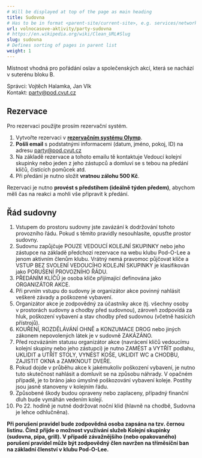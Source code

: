 ```yaml
---
# Will be displayed at top of the page as main heading
title: Sudovna
# Has to be in format <parent-site/current-site>, e.g. services/network (notice missing slash at the beginning)
url: volnocasove-aktivity/party-sudovna
# https://en.wikipedia.org/wiki/Clean_URL#Slug
slug: sudovna
# Defines sorting of pages in parent list
weight: 1
---
```


Místnost vhodná pro pořádání oslav a společenských akcí, která se nachází v suterénu bloku B.

Správci: Vojtěch Halamka, Jan Vlk  
Kontakt: <party@pod.cvut.cz>

<!-- TODO Foto bude, až bude sudovna komplet po rekonstrukci -->

## Rezervace

Pro rezervaci použijte prosím rezervační systém.

1. Vytvořte rezervaci v [**rezervačním systému Olymp**](https://olymp.pod.cvut.cz/reservations).
2. **Pošli email** s podstatnými informacemi (datum, jméno, pokoj, ID) na adresu <party@pod.cvut.cz>
3. Na základě rezervace a tohoto emailu tě kontaktuje Vedoucí kolejní skupinky nebo jeden z jeho zástupců a domluví se s tebou na předání klíčů, čistících pomůcek atd.
4. Při předání je nutno složit **vratnou zálohu 500 Kč**.

Rezervaci je nutno **provést s předstihem (ideálně týden předem)**, abychom měli čas na reakci a mohli vše připravit k předání.

## Řád sudovny

1. Vstupem do prostoru sudovny jste zavázání k dodržování tohoto provozního řádu. Pokud s těmito pravidly nesouhlasíte, opusťte prostor sudovny.
2. Sudovnu zapůjčuje POUZE VEDOUCÍ KOLEJNÍ SKUPINKY nebo jeho zástupce na základě předchozí rezervace na webu klubu Pod-O-Lee a jenom aktivním členům klubu. Vrátný nemá pravomoc půjčovat klíče a VSTUP BEZ SVOLENÍ VEDOUCÍHO KOLEJNÍ SKUPINKY je klasifikován jako PORUŠENÍ PROVOZNÍHO ŘÁDU.
3. PŘEDÁNÍM KLÍČŮ je osoba klíče přijímající definována jako ORGANIZÁTOR AKCE.
4. Při prvním vstupu do sudovny je organizátor akce povinný nahlásit veškeré závady a poškozené vybavení.
5. Organizátor akce je zodpovědný za účastníky akce (tj. všechny osoby v prostorách sudovny a chodby před sudovnou), zároveň zodpovídá za hluk, poškození vybavení a stav chodby před sudovnou (včetně hasících přístrojů).
6. KOUŘENÍ, ROZDĚLÁVÁNÍ OHNĚ a KONZUMACE DROG nebo jiných zákonem nepovolených látek je v sudovně ZAKÁZÁNO.
7. Před rozvázáním statusu organizátor akce (navrácení klíčů vedoucímu kolejní skupiny nebo jeho zástupci) je nutno ZAMÉST a VYTŘÍT podlahu, UKLIDIT a UTŘÍT STOLY, VYNÉST KOŠE, UKLIDIT WC a CHODBU, ZAJISTIT OKNA a ZAMKNOUT DVEŘE.
8. Pokud dojde v průběhu akce k jakémukoliv poškození vybavení, je nutno tuto skutečnost nahlásit a domluvit se na způsobu náhrady. V opačném případě, je to bráno jako úmyslné poškozování vybavení koleje. Postihy jsou jasně stanoveny v kolejním řádu.
9. Způsobené škody budou opraveny nebo zaplaceny, případný finanční dluh bude vymáhán vedením kolejí.
10. Po 22. hodině je nutné dodržovat noční klid (hlavně na chodbě, Sudovna je lehce odhlučněna).

**Při porušení pravidel bude zodpovědná osoba zapsána na tzv. černou listinu. Čímž přijde o možnost využívání služeb Kolejní skupinky (sudovna, pípa, grill). V případě závažnějšího (nebo opakovaného) porušení pravidel může být zodpovědný člen navržen na tříměsíční ban na základní členství v klubu Pod-O-Lee.**

